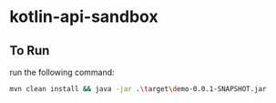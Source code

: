 # kotlin-api-sandbox

## To Run

run the following command:
```bash
mvn clean install && java -jar .\target\demo-0.0.1-SNAPSHOT.jar
```
